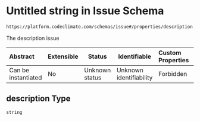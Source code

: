 # Untitled string in Issue Schema

```txt
https://platform.codeclimate.com/schemas/issue#/properties/description
```

The description issue


| Abstract            | Extensible | Status         | Identifiable            | Custom Properties | Additional Properties | Access Restrictions | Defined In                                                                    |
| :------------------ | ---------- | -------------- | ----------------------- | :---------------- | --------------------- | ------------------- | ----------------------------------------------------------------------------- |
| Can be instantiated | No         | Unknown status | Unknown identifiability | Forbidden         | Allowed               | none                | [Issue.schema.json\*](../../schemas/Issue.schema.json "open original schema") |

## description Type

`string`
